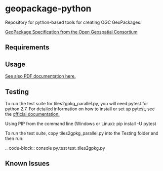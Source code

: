 geopackage-python
=================

Repository for python-based tools for creating OGC GeoPackages.

[GeoPackage Specification from the Open Geospatial
Consortium](http://opengeospatial.org/standards/geopackage)

Requirements
------------

Usage
-----
[See also PDF documentation
here.](https://github.com/GitHubRGI/geopackage-python/raw/master/Documentation/release/Instructions_For_tiles2gpkg.pdf)

Testing
-------
To run the test suite for tiles2gpkg_parallel.py, you will need pytest for
python 2.7. For detailed information on how to install or set up pytest, see
the [official documentation.](http://pytest.org/latest/getting-started.html)

Using PIP from the command line (Windows or Linux):
    pip install -U pytest

To run the test suite, copy tiles2gpkg_parallel.py into the Testing folder and
then run:

.. code-block:: console
    py.test test_tiles2gpkg.py

Known Issues
------------

